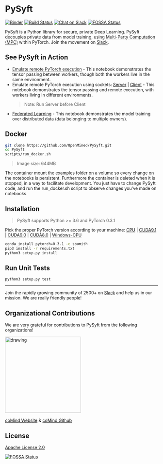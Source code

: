 # PySyft

[![Binder](https://mybinder.org/badge.svg)](https://mybinder.org/v2/gh/OpenMined/PySyft/master)
[![Build Status](https://travis-ci.org/OpenMined/PySyft.svg?branch=master)](https://travis-ci.org/OpenMined/PySyft)
[![Chat on Slack](https://img.shields.io/badge/chat-on%20slack-7A5979.svg)](https://openmined.slack.com/messages/team_pysyft)
[![FOSSA Status](https://app.fossa.io/api/projects/git%2Bgithub.com%2Fmatthew-mcateer%2FPySyft.svg?type=small)](https://app.fossa.io/projects/git%2Bgithub.com%2Fmatthew-mcateer%2FPySyft?ref=badge_small)

PySyft is a Python library for secure, private Deep Learning. PySyft decouples private data from model training, using [Multi-Party Computation (MPC)](https://en.wikipedia.org/wiki/Secure_multi-party_computation) within PyTorch.
Join the movement on [Slack](http://slack.openmined.org/).

## See PySyft in Action

- [Emulate remote PyTorch execution](https://colab.research.google.com/drive/1vsgH0ydHyel5VRAxO2yhRQfXYUuIYkp5) - This notebook demonstrates the tensor passing between workers, though both the workers live in the same environment.
- Emulate remote PyTorch execution using sockets: [Server](https://colab.research.google.com/drive/1-Jb_E_nDuBGHIJ_psI95k-ukh-P_aly-#scrollTo=lrcghOJOWGHw) | [Client](https://colab.research.google.com/drive/1Je1rk7olA9uTWWaqvvt4_gXf7yX1rTBm) - This notebook demonstrates the tensor passing and remote execution, with workers living in different environments.
  > Note: Run Server before Client
- [Federated Learning](https://colab.research.google.com/drive/1F3ALlA3ogfeeVXuwQwVoX4PimzTDJhPy#scrollTo=PTCvX6H9JDCt) - This notebook demonstrates the model training over distributed data (data belonging to multiple owners).

## Docker

```bash
git clone https://github.com/OpenMined/PySyft.git
cd PySyft
scripts/run_docker.sh
```

> Image size: 644MB

The container mount the examples folder on a volume so every change on the notebooks is persistent.
Furthermore the container is deleted when it is stopped, in a way to facilitate development. You just have to change PySyft code, and run the run_docker.sh script to observe changes you've made on notebooks.

## Installation

> PySyft supports Python >= 3.6 and PyTorch 0.3.1

Pick the proper PyTorch version according to your machine: [CPU](http://download.pytorch.org/whl/cpu/torch-0.3.1-cp36-cp36m-linux_x86_64.whl) | [CUDA9.1](http://download.pytorch.org/whl/cu91/torch-0.3.1-cp36-cp36m-linux_x86_64.whl) | [CUDA9.0](http://download.pytorch.org/whl/cu90/torch-0.3.1-cp36-cp36m-linux_x86_64.whl) | [CUDA8.0](http://download.pytorch.org/whl/cu80/torch-0.3.1-cp36-cp36m-linux_x86_64.whl) | [Windows-CPU](https://anaconda.org/peterjc123/pytorch-cpu)

```bash
conda install pytorch=0.3.1 -c soumith
pip3 install -r requirements.txt
python3 setup.py install
```

## Run Unit Tests

```
python3 setup.py test
```

---

Join the rapidly growing community of 2500+ on [Slack](http://slack.openmined.org) and help us in our mission. We are really friendly people!

## Organizational Contributions

We are very grateful for contributions to PySyft from the following organizations!

<div>
<img src="https://raw.githubusercontent.com/coMindOrg/federated-averaging-tutorials/master/images/comindorg_logo.png" alt="drawing" width="250"/><br /><br />
  <a href="https://comind.org/">coMind Website</a> & 
  <a href="https://github.com/coMindOrg/federated-averaging-tutorials">coMind Github</a>
</div>


## License

[Apache License 2.0](https://github.com/OpenMined/PySyft/blob/master/LICENSE)

[![FOSSA Status](https://app.fossa.io/api/projects/git%2Bgithub.com%2Fmatthew-mcateer%2FPySyft.svg?type=large)](https://app.fossa.io/projects/git%2Bgithub.com%2Fmatthew-mcateer%2FPySyft?ref=badge_large)
